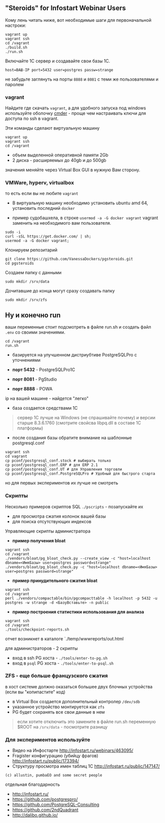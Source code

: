 ## "Steroids" for Infostart Webinar Users

Кому лень читать ниже, вот необходимые шаги для первоначальной настроки:

```
vagrant up
vagrant ssh
cd /vagrant
./build.sh
./run.sh
```

Включайте 1С сервер и создавайте свои базы 1С.

```
host=ВАШ-IP port=5432 user=postgres passw=strange
```

не забудьте заглянуть на порты `8888` и `8081` c теми же пользователями и паролем

### vagrant

Найдите где скачать `vagrant`, а для удобного запуска под windows используйте оболочку [cmder](http://cmder.net/) - проще чем настраивать ключи для доступа по ssh в vagrant.

Эти команды сделают виртуальную машину

```
vagrant up
vagrant ssh
cd /vagrant
```

* объем выделенной оперативной памяти 2Gb
* 2 диска - расширяемых до 40gb и до 500gb

значения меняйте через Virtual Box GUI в нужную Вам сторону.

### VMWare, hyperv, virtualbox

то есть если вы не любите `vagrant`

* В виртуальную машину необходимо установить ubuntu amd 64, установить последний `docker`

* пример судобашхела, в строке `usermod -a -G docker vagrant` vagrant заменить на необходимого вам пользователя.  

```
sudo -i
curl -sSL https://get.docker.com/ | sh;
usermod -a -G docker vagrant;
```

Клонируем репозитарий

```
git clone https://github.com/VanessaDockers/pgsteroids.git
cd pgsteroids
```

Создаем папку с данными

```
sudo mkdir /srv/data
```

Дочитавшие до конца могут сразу создавать папку

```
sudo mkdir /srv/zfs
```

## Ну и конечно run

ваши переменные стоит подсмотреть в файле run.sh и создать файл `.env` со своими значениями.

```
cd /vagrant
run.sh
```

* базируется на улучшенном дистриубтиве PostgreSQLPro с уточнениями

* **порт 5432** - PostgreSQLPro1C
* **порт 8081** - PgStudio
* **порт 8888** - POWA

ip на вашей машине - найдется "легко"

* база создается средствами 1С

> сервер 1С лучше на Windows (не спрашивайте почему) и версии старше 8.3.6.1760 (смотрите свойсва libpq.dll в составе 1С платформы)

* после создания базы обратите внимание на шаблонные postgresql.conf

```
vagrant ssh
cd vagrant
cp pconf/postgresql_conf.stock # выбирать только
cp pconf/postgresql_conf.ERP # для ERP 2.1
cp pconf/postgresql_conf.UT # для Управления торговли
cp pconf/postgresql_conf.PostgreSQLPro # Удобный для быстрого старта

```

но для первых экспериментов их лучше не смотреть

### Скрипты

Несколько примеров скриптов SQL `./pscripts` - позапускайте их

* для просмотра сжатия колонок вашей базы
* для поиска отсутствующих индексов

Управляющие скрипты администратора

* **пример получения bloat**

```
vagrant ssh
cd /vagrant
./vendors/bloat/pg_bloat_check.py --create_view -c "host=localhost dbname=<ИмяБазы> user=postgres password=strange"
./vendors/bloat/pg_bloat_check.py -c "host=localhost dbname=<ИмяБазы> user=postgres password=strange"
```

* **пример принудительного сжатия bloat**

```
vagrant ssh
cd /vagrant
perl ./vendors/compactable/bin/pgcompacttable -h localhost -p 5432 -u postgres -w strange -d <БазуВставьте> -n public
```

* **пример построения статистики использования для анализа**

```
vagrant ssh
cd /vagrant
./tools/checkpoint-reports.sh
```

отчет возникнет в каталоге `./temp/wwwreports/out.html

для администраторов - 2 скрипты

* вход в ssh PG хоста - `./tools/enter-to-pg.sh`
* вход в `psql` PG хоста - `./tools/enter-to-psql.sh`



### ZFS - еще больше французского сжатия

в хост системе должно оказаться большее двух блочных устройства (если вы "копипастите" код)

* в Virtual Box создается дополнительный контролер `/dev/sdb`
* указанное устройство монтируется как `zfs`
* PG будет сохранять все свои данные в нем

> если хотите отключить это замените в файле run.sh переменную $ROOT на `/srv/data` - посмотрите разницу

### Для экспериментов используйте

* Видео на Инфостарте http://infostart.ru/webinars/463095/
* Fragister конфигурацию (убийцу фрагов) http://infostart.ru/public/173394/
* Структуру просмотра имен таблиц 1C http://infostart.ru/public/147147/

`(c) allustin, pumbaEO and some secret people`

отдельная благодарность

* http://infostart.ru/
* https://github.com/postgrespro/
* https://github.com/PostgreSQL-Consulting
* https://github.com/2ndQuadrant
* http://dalibo.github.io/
